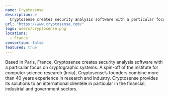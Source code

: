 ```yaml
---
name: Cryptosense
description: > 
  Cryptosense creates security analysis software with a particular focus on cryptographic systems
url: "https://www.cryptosense.com/"
logo: users/cryptosense.png
locations: 
  - France
consortium: false
featured: true
---
```


Based in Paris, France, Cryptosense creates security analysis software with a particular focus on cryptographic systems. A spin-off of the institute for computer science research (Inria), Cryptosense’s founders combine more than 40 years experience in research and industry. Cryptosense provides its solutions to an international clientèle in particular in the financial, industrial and government sectors.
